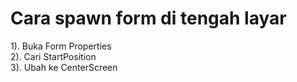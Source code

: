 # Cara spawn form di tengah layar
1). Buka Form Properties <br>
2). Cari StartPosition <br>
3). Ubah ke CenterScreen
